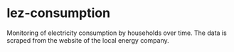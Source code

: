 # lez-consumption
Monitoring of electricity consumption by households over time. The data is scraped from the website of the local energy company.
